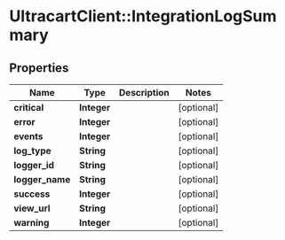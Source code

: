 # UltracartClient::IntegrationLogSummary

## Properties
Name | Type | Description | Notes
------------ | ------------- | ------------- | -------------
**critical** | **Integer** |  | [optional] 
**error** | **Integer** |  | [optional] 
**events** | **Integer** |  | [optional] 
**log_type** | **String** |  | [optional] 
**logger_id** | **String** |  | [optional] 
**logger_name** | **String** |  | [optional] 
**success** | **Integer** |  | [optional] 
**view_url** | **String** |  | [optional] 
**warning** | **Integer** |  | [optional] 


